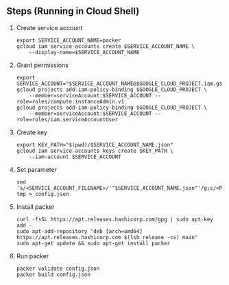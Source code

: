 
## Steps (Running in Cloud Shell)

1. Create service account

    ```
    export SERVICE_ACCOUNT_NAME=packer
    gcloud iam service-accounts create $SERVICE_ACCOUNT_NAME \
        --display-name=$SERVICE_ACCOUNT_NAME
    ```

1. Grant permissions

    ```
    export SERVICE_ACCOUNT="$SERVICE_ACCOUNT_NAME@$GOOGLE_CLOUD_PROJECT.iam.gserviceaccount.com"
    gcloud projects add-iam-policy-binding $GOOGLE_CLOUD_PROJECT \
        --member=serviceAccount:$SERVICE_ACCOUNT --role=roles/compute.instanceAdmin.v1
    gcloud projects add-iam-policy-binding $GOOGLE_CLOUD_PROJECT \
        --member=serviceAccount:$SERVICE_ACCOUNT --role=roles/iam.serviceAccountUser
    ```

1. Create key

    ```
    export KEY_PATH="$(pwd)/$SERVICE_ACCOUNT_NAME.json"
    gcloud iam service-accounts keys create $KEY_PATH \
        --iam-account $SERVICE_ACCOUNT
    ```

1. Set parameter

    ```
    sed 's/<SERVICE_ACCOUNT_FILENAME>/'"$SERVICE_ACCOUNT_NAME.json"'/g;s/<PROJECT_ID>/'"$GOOGLE_CLOUD_PROJECT"'/g' tmp > config.json
    ```

1. Install packer

    ```
    curl -fsSL https://apt.releases.hashicorp.com/gpg | sudo apt-key add -
    sudo apt-add-repository "deb [arch=amd64] https://apt.releases.hashicorp.com $(lsb_release -cs) main"
    sudo apt-get update && sudo apt-get install packer
    ```

1. Run packer

    ```
    packer validate config.json
    packer build config.json
    ```
